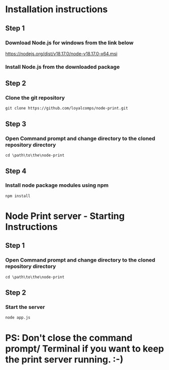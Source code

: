 # Installation instructions

## Step 1

### Download Node.js for windows from the link below
https://nodejs.org/dist/v18.17.0/node-v18.17.0-x64.msi

### Install Node.js from the downloaded package

## Step 2

### Clone the git repository
```
git clone https://github.com/loyalcomps/node-print.git
```

## Step 3

### Open Command prompt and change directory to the cloned repository directory

```
cd \path\to\the\node-print 
```

## Step 4

### Install node package modules using npm
```
npm install
```

# Node Print server - Starting Instructions

## Step 1

### Open Command prompt and change directory to the cloned repository directory

```
cd \path\to\the\node-print 
```

## Step 2

### Start the server

```
node app.js
```

# PS: Don't close the command prompt/ Terminal if you want to keep the print server running. :-)